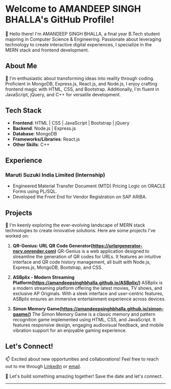 # Welcome to AMANDEEP SINGH BHALLA's GitHub Profile!

👋 Hello there! I'm AMANDEEP SINGH BHALLA, a final year B.Tech student majoring in Computer Science & Engineering. Passionate about leveraging technology to create interactive digital experiences, I specialize in the MERN stack and frontend development.

## About Me

🚀 I'm enthusiastic about transforming ideas into reality through coding. Proficient in MongoDB, Express.js, React.js, and Node.js, I enjoy crafting frontend magic with HTML, CSS, and Bootstrap. Additionally, I'm fluent in JavaScript, jQuery, and C++ for versatile development.

## Tech Stack

- **Frontend**: HTML | CSS | JavaScript | Bootstrap | jQuery
- **Backend**: Node.js | Express.js
- **Database**: MongoDB
- **Frameworks/Libraries**: React.js
- **Other Skills**: C++

## Experience

### Maruti Suzuki India Limited (Internship)

- Engineered Material Transfer Document (MTD) Pricing Logic on ORACLE Forms using PL/SQL.
- Developed the Front End for Vendor Registration on SAP ARIBA.

## Projects

🔭 I'm keenly exploring the ever-evolving landscape of MERN stack technologies to create innovative solutions. Here are some projects I've worked on:

1. **QR-Genius: URL QR Code Generator(https://urlqrgenerator-nsrv.onrender.com)**
   QR-Genius is a web application designed to streamline the generation of QR codes for URLs. It features an intuitive interface and QR code history management, all built with Node.js, Express.js, MongoDB, Bootstrap, and CSS.

2. **ASBplix - Modern Streaming Platform(https://amandeepsinghbhalla.github.io/ASBplix/)**
   ASBplix is a modern streaming platform offering the latest movies, TV shows, and exclusive AP Originals. With a sleek interface and user-centric features, ASBplix ensures an immersive entertainment experience across devices.

3. **Simon Memory Game(https://amandeepsinghbhalla.github.io/simon-gaame/)**
   The Simon Memory Game is a classic memory and pattern recognition game implemented using HTML, CSS, and JavaScript. It features responsive design, engaging audiovisual feedback, and mobile vibration support for an enjoyable gaming experience.


## Let's Connect!

📫 Excited about new opportunities and collaborations! Feel free to reach out to me through [LinkedIn](https://www.linkedin.com/in/amandeep-singh-bhalla-03764b245/) or [email](mailto:singhbhallaa@gmail.com).


🌟 Let's build something amazing together! Save the date and let's connect.

---

<!---
AMANDEEPSINGHBHALLA/AMANDEEPSINGHBHALLA is a ✨ special ✨ repository because its `README.md` (this file) appears on your GitHub profile.
You can click the Preview link to take a look at your changes.
--->
